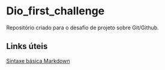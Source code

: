 # Dio_first_challenge

Repositório criado para o desafio de projeto sobre Git/Github.

## Links úteis
[Sintaxe básica Markdown](https://markdown.net.br/sintaxe-basica/)
